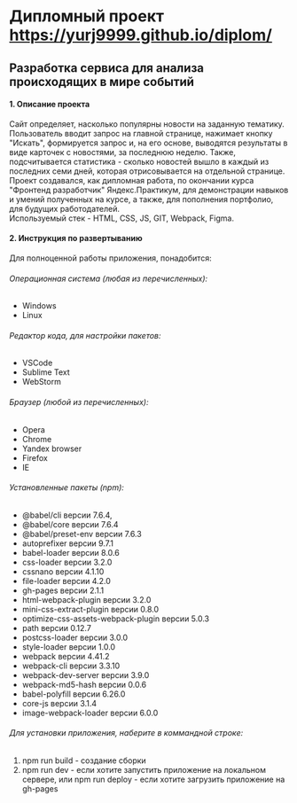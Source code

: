 # Дипломный проект https://yurj9999.github.io/diplom/

## Разработка сервиса для анализа происходящих в мире событий

#### 1. Описание проекта
Сайт определяет, насколько популярны новости на заданную тематику.<br>
Пользователь вводит запрос на главной странице, нажимает кнопку "Искать", формируется запрос и, на его основе, выводятся результаты в виде карточек с новостями, за последнюю неделю. Также, подсчитывается статистика - сколько новостей вышло в каждый из последних семи дней, которая отрисовывается на отдельной странице.<br>
Проект создавался, как дипломная работа, по окончании курса "Фронтенд разработчик" Яндекс.Практикум, для демонстрации навыков и умений полученных на курсе, а также, для пополнения портфолио, для будущих работодателей.<br>
Используемый стек - HTML, CSS, JS, GIT, Webpack, Figma.

#### 2. Инструкция по развертыванию

Для полноценной работы приложения, понадобится:

###### Операционная система (любая из перечисленных):
- Windows
- Linux

###### Редактор кода, для настройки пакетов:
- VSCode
- Sublime Text
- WebStorm

###### Браузер (любой из перечисленных):
- Opera
- Chrome
- Yandex browser
- Firefox
- IE

###### Установленные пакеты (npm):
- @babel/cli версии 7.6.4,
- @babel/core версии 7.6.4
- @babel/preset-env версии 7.6.3
- autoprefixer версии 9.7.1
- babel-loader версии 8.0.6
- css-loader версии 3.2.0
- cssnano версии 4.1.10
- file-loader версии 4.2.0
- gh-pages версии 2.1.1
- html-webpack-plugin версии 3.2.0
- mini-css-extract-plugin версии 0.8.0
- optimize-css-assets-webpack-plugin версии 5.0.3
- path версии 0.12.7
- postcss-loader версии 3.0.0
- style-loader версии 1.0.0
- webpack версии 4.41.2
- webpack-cli версии 3.3.10
- webpack-dev-server версии 3.9.0
- webpack-md5-hash версии 0.0.6
- babel-polyfill версии 6.26.0
- core-js версии 3.1.4
- image-webpack-loader версии 6.0.0

###### Для установки приложения, наберите в коммандной строке:
1. npm run build - создание сборки
2. npm run dev - если хотите запустить приложение на локальном сервере, или npm run deploy - если хотите загрузить приложение на gh-pages